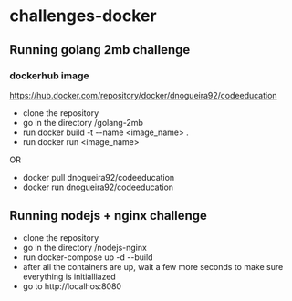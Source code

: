 # challenges-docker

## Running golang 2mb challenge
### dockerhub image
https://hub.docker.com/repository/docker/dnogueira92/codeeducation

- clone the repository
- go in the directory /golang-2mb
- run docker build -t --name <image_name> .
- run docker run <image_name>

OR

- docker pull dnogueira92/codeeducation
- docker run dnogueira92/codeeducation


## Running nodejs + nginx challenge

- clone the repository
- go in the directory /nodejs-nginx
- run docker-compose up -d --build
- after all the containers are up, wait a few more seconds to make sure everything is initialliazed
- go to http://localhos:8080